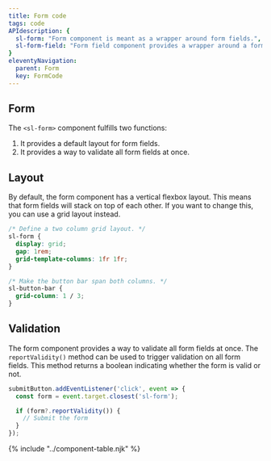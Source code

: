 ```yaml
---
title: Form code
tags: code
APIdescription: {
  sl-form: "Form component is meant as a wrapper around form fields.",
  sl-form-field: "Form field component provides a wrapper around a form control with a label, help text, and error messages."
}
eleventyNavigation:
  parent: Form
  key: FormCode
---
```


<section>

## Form

The `<sl-form>` component fulfills two functions:
1. It provides a default layout for form fields.
2. It provides a way to validate all form fields at once.

## Layout

By default, the form component has a vertical flexbox layout. This means that form fields will stack on top of each other. If you want to change this, you can use a grid layout instead.

```css
/* Define a two column grid layout. */
sl-form {
  display: grid;
  gap: 1rem;
  grid-template-columns: 1fr 1fr;
}

/* Make the button bar span both columns. */
sl-button-bar {
  grid-column: 1 / 3;
}
```

## Validation

The form component provides a way to validate all form fields at once. The `reportValidity()` method can be used to trigger validation on all form fields. This method returns a boolean indicating whether the form is valid or not.

```js
submitButton.addEventListener('click', event => {
  const form = event.target.closest('sl-form');

  if (form?.reportValidity()) {
    // Submit the form
  }
});
```

</section>

{% include "../component-table.njk" %}
